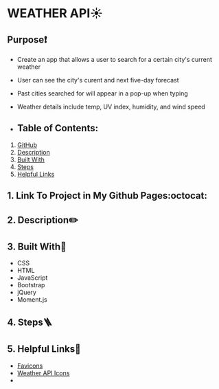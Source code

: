 # WEATHER API:sunny:

## Purpose❗
 * Create an app that allows a user to search for a certain city's current weather
 * User can see the city's curent and next five-day forecast
 * Past cities searched for will appear in a pop-up when typing
 * Weather details include temp, UV index, humidity, and wind speed


 *   ## Table of Contents:
1. [ GitHub ](#link-to-my-page)
2. [ Description ](#desc)
3. [ Built With ](#built-with)
4. [ Steps ](#steps)
5. [ Helpful Links ](#help)

 <a name="link-to-my-page"></a>
 ## 1. Link To Project in My Github Pages:octocat:


<a name="desc"></a>
## 2. Description✏️

<a name="built-with"></a>
## 3. Built With🔨
 * CSS
 * HTML
 * JavaScript
 * Bootstrap
 * jQuery
 * Moment.js
  
<a name="steps"></a>
 ## 4. Steps:ladder:

 <a name="help"></a>
  ## 5. Helpful Links:link:

* [Favicons](https://www.w3schools.com/howto/howto_html_favicon.asp)
* [Weather API Icons](https://openweathermap.org/weather-conditions)
* 